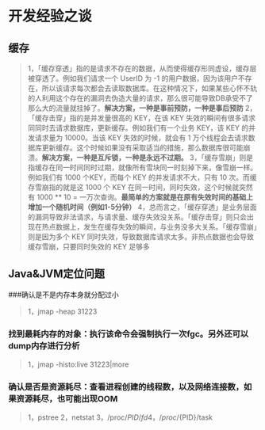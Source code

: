 # 开发经验之谈

## 缓存
>1，「缓存穿透」指的是请求不存在的数据，从而使得缓存形同虚设，缓存层被穿透了。例如我们请求一个 UserID 为 -1 的用户数据，因为该用户不存在，所以该请求每次都会去读取数据库。在这种情况下，如果某些心怀不轨的人利用这个存在的漏洞去伪造大量的请求，那么很可能导致DB承受不了那么大的流量就挂掉了。**解决方案，一种是事前预防，一种是事后预防**
>2，「缓存击穿」指的是并发量很高的 KEY，在该 KEY 失效的瞬间有很多请求同同时去请求数据库，更新缓存。例如我们有一个业务 KEY，该 KEY 的并发请求量为 10000。当该 KEY 失效的时候，就会有 1 万个线程会去请求数据库更新缓存。这个时候如果没有采取适当的措施，那么数据库很可能崩溃。**解决方案，一种是互斥锁，一种是永远不过期。**
>3，「缓存雪崩」则是指缓存在同一时间同时过期，就像所有雪块同一时刻掉下来，像雪崩一样。例如我们有 1000 个KEY，而每个 KEY 的并发请求不大，只有 10 次。而缓存雪崩指的就是这 1000 个 KEY 在同一时间，同时失效，这个时候就突然有 1000 ** 10 = 一万次查询。**最简单的方案就是在原有失效时间的基础上增加一个随机时间（例如1-5分钟）**
>4，总而言之，「缓存穿透」是业务层面的漏洞导致非法请求，与请求量、缓存失效没关系。「缓存击穿」则只会出现在热点数据上，发生在缓存失效的瞬间，与业务没多大关系。「缓存雪崩」则是因为多个 KEY 同时失效，导致数据库请求太多。非热点数据也会导致缓存雪崩，只要同时失效的 KEY 足够多   


## Java&JVM定位问题

###确认是不是内存本身就分配过小
>1，jmap -heap 31223

### 找到最耗内存的对象：执行该命令会强制执行一次fgc。另外还可以dump内存进行分析
>1，jmap -histo:live 31223|more


### 确认是否是资源耗尽：查看进程创建的线程数，以及网络连接数，如果资源耗尽，也可能出现OOM
>1，pstree
>2，netstat
>3，/proc/${PID}/fd
>4，/proc/${PID}/task